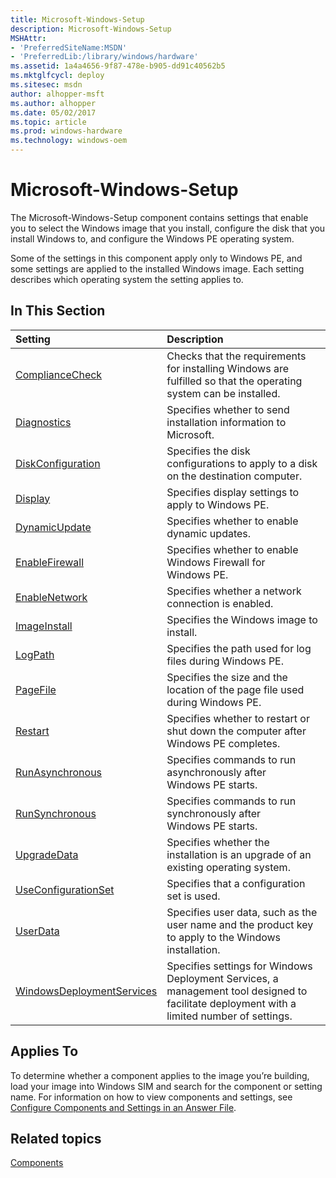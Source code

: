 ```yaml
---
title: Microsoft-Windows-Setup
description: Microsoft-Windows-Setup
MSHAttr:
- 'PreferredSiteName:MSDN'
- 'PreferredLib:/library/windows/hardware'
ms.assetid: 1a4a4656-9f87-478e-b905-dd91c40562b5
ms.mktglfcycl: deploy
ms.sitesec: msdn
author: alhopper-msft
ms.author: alhopper
ms.date: 05/02/2017
ms.topic: article
ms.prod: windows-hardware
ms.technology: windows-oem
---
```

# Microsoft-Windows-Setup

The Microsoft-Windows-Setup component contains settings that enable you to select the Windows image that you install, configure the disk that you install Windows to, and configure the Windows PE operating system.

Some of the settings in this component apply only to Windows PE, and some settings are applied to the installed Windows image. Each setting describes which operating system the setting applies to.

## In This Section

| Setting                 | Description                                                                           |
|:------------------------|:--------------------------------------------------------------------------------------|
|[ComplianceCheck](microsoft-windows-setup-compliancecheck.md)|Checks that the requirements for installing Windows are fulfilled so that the operating system can be installed.|
|[Diagnostics](microsoft-windows-setup-diagnostics.md)|Specifies whether to send installation information to Microsoft.|
|[DiskConfiguration](microsoft-windows-setup-diskconfiguration.md)|Specifies the disk configurations to apply to a disk on the destination computer.|
|[Display](microsoft-windows-setup-display.md)|Specifies display settings to apply to Windows PE.|
|[DynamicUpdate](microsoft-windows-setup-dynamicupdate.md)|Specifies whether to enable dynamic updates.|
|[EnableFirewall](microsoft-windows-setup-enablefirewall.md)|Specifies whether to enable Windows Firewall for Windows PE.|
|[EnableNetwork](microsoft-windows-setup-enablenetwork.md)|Specifies whether a network connection is enabled.|
|[ImageInstall](microsoft-windows-setup-imageinstall.md)|Specifies the Windows image to install.|
|[LogPath](microsoft-windows-setup-logpath.md)|Specifies the path used for log files during Windows PE.|
|[PageFile](microsoft-windows-setup-pagefile.md)|Specifies the size and the location of the page file used during Windows PE.|
|[Restart](microsoft-windows-setup-restart.md)|Specifies whether to restart or shut down the computer after Windows PE completes.|
|[RunAsynchronous](microsoft-windows-setup-runasynchronous.md)|Specifies commands to run asynchronously after Windows PE starts.|
|[RunSynchronous](microsoft-windows-setup-runsynchronous.md)|Specifies commands to run synchronously after Windows PE starts.|
|[UpgradeData](microsoft-windows-setup-upgradedata.md)|Specifies whether the installation is an upgrade of an existing operating system.|
|[UseConfigurationSet](microsoft-windows-setup-useconfigurationset.md)|Specifies that a configuration set is used.|
|[UserData](microsoft-windows-setup-userdata.md)|Specifies user data, such as the user name and the product key to apply to the Windows installation.|
|[WindowsDeploymentServices](microsoft-windows-setup-windowsdeploymentservices.md)|Specifies settings for Windows Deployment Services, a management tool designed to facilitate deployment with a limited number of settings.|

## Applies To

To determine whether a component applies to the image you’re building, load your image into Windows SIM and search for the component or setting name. For information on how to view components and settings, see [Configure Components and Settings in an Answer File](https://docs.microsoft.com/en-us/windows-hardware/customize/desktop/wsim/configure-components-and-settings-in-an-answer-file).

## Related topics

[Components](components-b-unattend.md)
